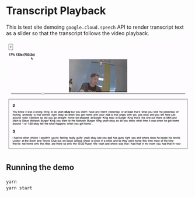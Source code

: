 # Transcript Playback

This is test site demoing `google.cloud.speech` API to render transcript text as a slider so that the transcript follows the video playback.

![](./sample.gif)

## Running the demo

```sh
yarn
yarn start
```
